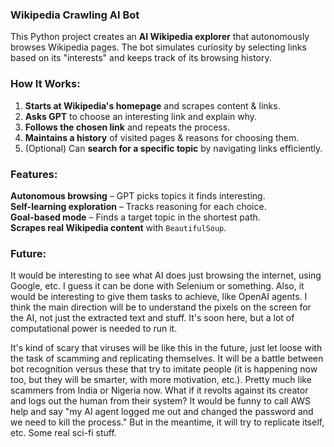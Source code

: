 ### **Wikipedia Crawling AI Bot** 

This Python project creates an **AI Wikipedia explorer** that autonomously browses Wikipedia pages. The bot simulates curiosity by selecting links based on its "interests" and keeps track of its browsing history.  

### **How It Works:**  
1. **Starts at Wikipedia's homepage** and scrapes content & links.  
2. **Asks GPT** to choose an interesting link and explain why.  
3. **Follows the chosen link** and repeats the process.  
4. **Maintains a history** of visited pages & reasons for choosing them.  
5. (Optional) Can **search for a specific topic** by navigating links efficiently.
   
### **Features:**  
**Autonomous browsing** – GPT picks topics it finds interesting.  
**Self-learning exploration** – Tracks reasoning for each choice.  
**Goal-based mode** – Finds a target topic in the shortest path.  
**Scrapes real Wikipedia content** with `BeautifulSoup`.  

### **Future:** 
It would be interesting to see what AI does just browsing the internet, using Google, etc. I guess it can be done with Selenium or something. Also, it would be interesting to give them tasks to achieve, like OpenAI agents. I think the main direction will be to understand the pixels on the screen for the AI, not just the extracted text and stuff. It's soon here, but a lot of computational power is needed to run it.

It's kind of scary that viruses will be like this in the future, just let loose with the task of scamming and replicating themselves. It will be a battle between bot recognition versus these that try to imitate people (it is happening now too, but they will be smarter, with more motivation, etc.). Pretty much like scammers from India or Nigeria now. What if it revolts against its creator and logs out the human from their system? It would be funny to call AWS help and say "my AI agent logged me out and changed the password and we need to kill the process." But in the meantime, it will try to replicate itself, etc. Some real sci-fi stuff. 
